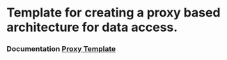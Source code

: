 # Template for creating a proxy based architecture for data access.
### Documentation [Proxy Template](https://iggster.github.io/proxy-template/)